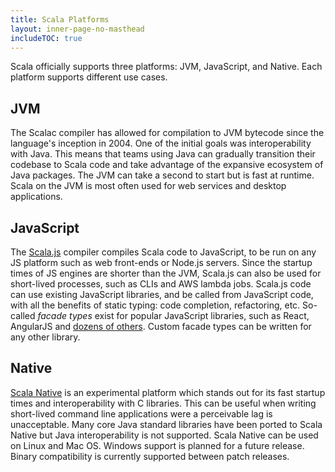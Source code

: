 ```yaml
---
title: Scala Platforms
layout: inner-page-no-masthead
includeTOC: true
---
```

Scala officially supports three platforms: JVM, JavaScript, and Native. Each platform supports different use cases.

## JVM
The Scalac compiler has allowed for compilation to JVM bytecode since the language's inception in 2004. One of the initial goals was interoperability with Java. This means that teams using Java can gradually transition their codebase to Scala code and take advantage of the expansive ecosystem of Java packages. The JVM can take a second to start but is fast at runtime. Scala on the JVM is most often used for web services and desktop applications.

## JavaScript
The [Scala.js](https://www.scala-js.org/) compiler compiles Scala code to JavaScript, to be run on any JS platform such as web front-ends or Node.js servers. Since the startup times of JS engines are shorter than the JVM, Scala.js can also be used for short-lived processes, such as CLIs and AWS lambda jobs. Scala.js code can use existing JavaScript libraries, and be called from JavaScript code, with all the benefits of static typing: code completion, refactoring, etc. So-called _facade types_ exist for popular JavaScript libraries, such as React, AngularJS and [dozens of others](https://www.scala-js.org/libraries/facades.html). Custom facade types can be written for any other library.

## Native
[Scala Native](https://www.scala-native.org/en/latest/) is an experimental platform which stands out for its fast startup times and interoperability with C libraries. This can be useful when writing short-lived command line applications were a perceivable lag is unacceptable. Many core Java standard libraries have been ported to Scala Native but Java interoperability is not supported. Scala Native can be used on Linux and Mac OS. Windows support is planned for a future release. Binary compatibility is currently supported between patch releases. 
